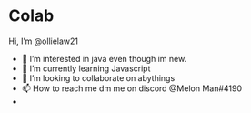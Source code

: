 # Colab
 Hi, I’m @ollielaw21
- 👀 I’m interested in java even though im new.
- 🌱 I’m currently learning Javascript
- 💞️ I’m looking to collaborate on abythings
- 📫 How to reach me dm me on discord @Melon Man#4190
-
